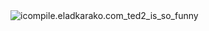 <img src="https://icompile.eladkarako.com/_uploads/2015/07/icompile.eladkarako.com_ted2_is_so_funny.jpg" alt="icompile.eladkarako.com_ted2_is_so_funny" rem-width="807" rem-height="529" class="alignnone size-full wp-image-3372" />